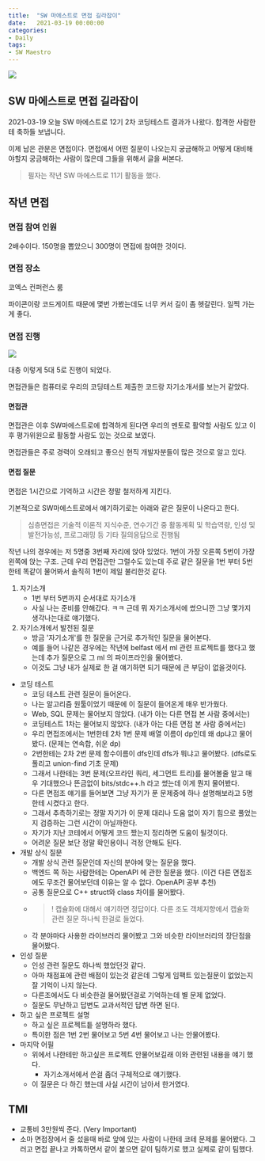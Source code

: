 ```yaml
---
title:  "SW 마에스트로 면접 길라잡이"
date:   2021-03-19 00:00:00
categories:
- Daily
tags:
- SW Maestro
---
```



![](https://i.imgur.com/dkFllDy.png)

## SW 마에스트로 면접 길라잡이

2021-03-19 오늘 SW 마에스트로 12기 2차 코딩테스트 결과가 나왔다. 합격한 사람한테 축하들 보냅니다.

이제 남은 관문은 면접이다. 면접에서 어떤 질문이 나오는지 궁금해하고 어떻게 대비해야할지 궁금해하는 사람이 많은데 그들을 위해서 글을 써본다.

> 필자는 작년 SW 마에스트로 11기 활동을 했다.

## 작년 면접

### 면접 참여 인원

2배수이다. 150명을 뽑았으니 300명이 면접에 참여한 것이다.

### 면접 장소

코엑스 컨퍼런스 룸

파이콘이랑 코드게이트 때문에 몇번 가봤는데도 너무 커서 길이 좀 헷갈린다. 일찍 가는게 좋다. 

### 면접 진행

![](https://i.imgur.com/fE1yekl.png)

대충 이렇게 5대 5로 진행이 되었다.

면접관들은 컴퓨터로 우리의 코딩테스트 제출한 코드랑 자기소개서를 보는거 같았다.

#### 면접관

면접관은 이후 SW마에스트로에 합격하게 된다면 우리의 멘토로 활약할 사람도 있고 이후 평가위원으로 활동할 사람도 있는 것으로 보였다. 

면접관들은 주로 경력이 오래되고 좋으신 현직 개발자분들이 많은 것으로 알고 있다.


#### 면접 질문

면접은 1시간으로 기억하고 시간은 정말 철저하게 지킨다.

기본적으로 SW마에스트로에서 얘기하기로는 아래와 같은 질문이 나온다고 한다.

> 심층면접은 기술적 이론적 지식수준, 연수기간 중 활동계획 및 학습역량, 인성 및 발전가능성, 프로그래밍 등 기타 질의응답으로 진행됨

작년 나의 경우에는 저 5명중 3번째 자리에 앉아 있었다. 1번이 가장 오른쪽 5번이 가장 왼쪽에 앉는 구조. 근데 우리 면접관만 그럴수도 있는데 주로 같은 질문을 1번 부터 5번한테 똑같이 물어봐서 솔직히 1번이 제일 불리한것 같다.

1. 자기소개
    - 1번 부터 5번까지 순서대로 자기소개
    - 사실 나는 준비를 안해갔다. ㅋㅋ 근데 뭐 자기소개서에 썼으니깐 그냥 몇가지 생각나는대로 얘기했다.
2. 자기소개에서 발전된 질문
    - 방금 '자기소개'를 한 질문을 근거로 추가적인 질문을 물어본다.
    - 예를 들어 나같은 경우에는 작년에 belfast 에서 ml 관련 프로젝트를 했다고 했는데 추가 질문으로 그 ml 의 파이프라인을 물어봤다.
    - 이것도 그냥 내가 실제로 한 걸 얘기하면 되기 때문에 큰 부담이 없을것이다.
- 코딩 테스트
    - 코딩 테스트 관련 질문이 들어온다.
    - 나는 알고리즘 원툴이었기 때문에 이 질문이 들어온게 매우 반가웠다.
    - Web, SQL 문제는 물어보지 않았다. (내가 아는 다른 면접 본 사람 중에서는)
    - 코딩테스트 1차는 물어보지 않았다. (내가 아는 다른 면접 본 사람 중에서는)
    - 우리 면접조에서는 1번한테 2차 1번 문제 배열 이름이 dp인데 왜 dp냐고 물어봤다. (문제는 연속합, 쉬운 dp)
    - 2번한테는 2차 2번 문제 함수이름이 dfs인데 dfs가 뭐냐고 물어봤다. (dfs로도 풀리고 union-find 기초 문제)
    - 그래서 나한테는 3번 문제(오프라인 쿼리, 세그먼트 트리)를 물어볼줄 알고 매우 기대했으나 뜬금없이 bits/stdc++.h 라고 썼는데 이게 뭔지 물어봤다.
    - 다른 면접조 얘기를 들어보면 그냥 자기가 푼 문제중에 하나 설명해보라고 5명한테 시켰다고 한다.
    -  그래서 추측하기로는 정말 자기가 이 문제 대리나 도움 없이 자기 힘으로 풀었는지 검증하는 그런 시간이 아닐까한다. 
    -  자기가 지난 코테에서 어떻게 코드 짰는지 정리하면 도움이 될것이다.
    -  어려운 질문 보단 정말 확인용이니 걱정 안해도 된다.
- 개발 상식 질문
    - 개발 상식 관련 질문인데 자신의 분야에 맞는 질문을 했다.
    - 백엔드 쪽 하는 사람한테는 OpenAPI 에 관한 질문을 했다. (이건 다른 면접조에도 무조건 물어보던데 이유는 알 수 없다. OpenAPI 공부 추천)
    - 공통 질문으로 C++ struct와 class 차이를 물어봤다.
    - >! 캡슐화에 대해서 얘기하면 정답이다. 다른 조도 객체지향에서 캡슐화 관련 질문 하나씩 한걸로 들었다.
    - 각 분야마다 사용한 라이브러리 물어봤고 그와 비슷한 라이브러리의 장단점을 물어봤다.
- 인성 질문
    - 인성 관련 질문도 하나씩 했었던것 같다.
    - 아마 채점표에 관련 배점이 있는것 같은데 그렇게 임팩트 있는질문이 없었는지 잘 기억이 나지 않는다. 
    - 다른조에서도 다 비슷한걸 물어봤던걸로 기억하는데 별 문제 없었다.
    - 질문도 무난하고 답변도 교과서적인 답변 하면 된다.
- 하고 싶은 프로젝트 설명
    - 하고 싶은 프로젝트틑 설명하라 했다.
    - 특이한 점은 1번 2번 물어보고 5번 4번 물어보고 나는 안물어봤다.
- 마지막 어필
    - 위에서 나한테만 하고싶은 프로젝트 안물어보길래 이와 관련된 내용을 얘기 했다.
        - 자기소개서에서 쓴걸 좀더 구체적으로 얘기했다.
    - 이 질문은 다 하긴 했는데 사실 시간이 남아서 한거였다.

## TMI

- 교통비 3만원씩 준다. (Very Important)
- 소마 면접장에서 줄 섰을때 바로 앞에 있는 사람이 나한테 코테 문제를 물어봤다. 그러고 면접 끝나고 카톡하면서 같이 붙으면 같이 팀하기로 했고 실제로 같이 팀했다.

